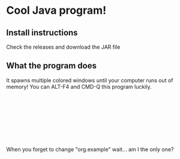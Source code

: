 # Cool Java program!

## Install instructions

Check the releases and download the JAR file

## What the program does

It spawns multiple colored windows until your computer runs out of memory!
You can ALT-F4 and CMD-Q this program luckily.

<br>
<br>
<br>
<br>
<br>
<br>
<br>
<br>
When you forget to change "org.example" wait... am I the only one?
